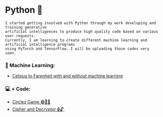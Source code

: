 # Python 🐍

```
I started getting involved with Python through my work developing and training generative
artificial intelligences to produce high quality code based on various user requests.
Currently, I am learning to create different machine learning and artificial intelligence programs
using PyTorch and TensorFlow. I will be uploading those codes very soon.
```

### 🤖 Machine Learning:
- [Celsius to Farenheit with and without machine learning](https://github.com/PatZermo/python/blob/main/Machine%20Learning%3A%20Celsius%20to%20Farenheit/readme.md)


### 💻 + Code:
- [Circles Game 🟢🔵🔴](https://github.com/PatZermo/python/tree/main/Circles%20Games)
- [Cipher and Decryptor 🔒🔓](https://github.com/PatZermo/python/tree/main/Cipher-Decryptor).
